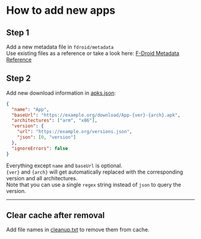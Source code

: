 # How to add new apps

## Step 1

Add a new metadata file in `fdroid/metadata`  
Use existing files as a reference or take a look here: [F-Droid Metadata Reference](https://f-droid.org/en/docs/Build_Metadata_Reference/)

## Step 2

Add new download information in [apks.json](apks.json):

```json
{
  "name": "App",
  "baseUrl": "https://example.org/download/App-{ver}-{arch}.apk",
  "architectures": ["arm", "x86"],
  "version": {
    "url": "https://example.org/versions.json",
    "json": [0, "version"]
  },
  "ignoreErrors": false
}
```

Everything except `name` and `baseUrl` is optional.  
`{ver}` and `{arch}` will get automatically replaced with the corresponding version and all architectures.  
Note that you can use a single `regex` string instead of `json` to query the version.

---

## Clear cache after removal

Add file names in [cleanup.txt](cleanup.txt) to remove them from cache.